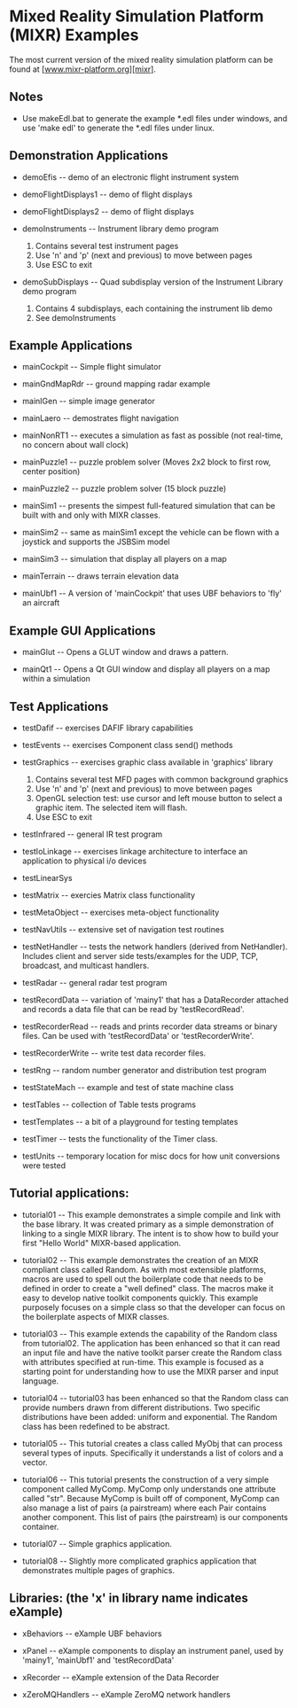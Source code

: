 
Mixed Reality Simulation Platform (MIXR) Examples
=================================================

The most current version of the mixed reality simulation platform can be found at [www.mixr-platform.org][mixr].

Notes
-----

*  Use makeEdl.bat to generate the example *.edl files under windows, and
   use 'make edl' to generate the *.edl files under linux.


Demonstration Applications
--------------------------

* demoEfis -- demo of an electronic flight instrument system

* demoFlightDisplays1 -- demo of flight displays

* demoFlightDisplays2 -- demo of flight displays

* demoInstruments -- Instrument library demo program
    1. Contains several test instrument pages
    2. Use 'n' and 'p' (next and previous) to move between pages
    3. Use ESC to exit

* demoSubDisplays -- Quad subdisplay version of the Instrument Library demo program
    1. Contains 4 subdisplays, each containing the instrument lib demo
    2. See demoInstruments

Example Applications
--------------------

* mainCockpit -- Simple flight simulator

* mainGndMapRdr -- ground mapping radar example

* mainIGen -- simple image generator

* mainLaero -- demostrates flight navigation

* mainNonRT1 -- executes a simulation as fast as possible (not real-time, no concern about wall clock)

* mainPuzzle1 -- puzzle problem solver (Moves 2x2 block to first row, center position)

* mainPuzzle2 -- puzzle problem solver (15 block puzzle)

* mainSim1 -- presents the simpest full-featured simulation that can be built with and only with MIXR classes.

* mainSim2 -- same as mainSim1 except the vehicle can be flown with a joystick and supports the JSBSim model

* mainSim3 -- simulation that display all players on a map

* mainTerrain -- draws terrain elevation data

* mainUbf1 -- A version of 'mainCockpit' that uses UBF behaviors to 'fly' an aircraft

Example GUI Applications
------------------------

* mainGlut -- Opens a GLUT window and draws a pattern.

* mainQt1 -- Opens a Qt GUI window and display all players on a map within a simulation

Test Applications
-----------------

* testDafif -- exercises DAFIF library capabilities

* testEvents -- exercises Component class send() methods

* testGraphics -- exercises graphic class available in 'graphics' library
    1. Contains several test MFD pages with common background graphics
    2. Use 'n' and 'p' (next and previous) to move between pages
    3. OpenGL selection test: use cursor and left mouse button to select a graphic item.  The selected item will flash.
    4. Use ESC to exit

* testInfrared -- general IR test program

* testIoLinkage -- exercises linkage architecture to interface an application to physical i/o devices

* testLinearSys

* testMatrix -- exercies Matrix class functionality

* testMetaObject -- exercises meta-object functionality

* testNavUtils -- extensive set of navigation test routines

* testNetHandler -- tests the network handlers (derived from NetHandler).  Includes client and server side tests/examples for the UDP, TCP, broadcast, and multicast handlers.

* testRadar -- general radar test program

* testRecordData -- variation of 'mainy1' that has a DataRecorder attached and records a data file that can be read by 'testRecordRead'.

* testRecorderRead -- reads and prints recorder data streams or binary files. Can be used with 'testRecordData' or 'testRecorderWrite'.

* testRecorderWrite -- write test data recorder files.

* testRng -- random number generator and distribution test program

* testStateMach -- example and test of state machine class

* testTables -- collection of Table tests programs

* testTemplates -- a bit of a playground for testing templates

* testTimer -- tests the functionality of the Timer class.

* testUnits  -- temporary location for misc docs for how unit conversions were tested

Tutorial applications:
--------------------------------------------------------------------------------------------

* tutorial01 -- This example demonstrates a simple compile and link with the base library. It was created primary as a simple demonstration of linking to a single MIXR library. The intent is to show how to build your first "Hello World" MIXR-based application.

* tutorial02 -- This example demonstrates the creation of an MIXR compliant class called Random. As with most extensible platforms, macros are used to spell out the boilerplate code that needs to be defined in order to create a "well defined" class. The macros make it easy to develop native toolkit components quickly. This example purposely focuses on a simple class so that the developer can focus on the boilerplate aspects of MIXR classes.

* tutorial03 -- This example extends the capability of the Random class from tutorial02. The application has been enhanced so that it can read an input file and have the native toolkit parser create the Random class with attributes specified at run-time. This example is focused as a starting point for understanding how to use the MIXR parser and input language.

* tutorial04 -- tutorial03 has been enhanced so that the Random class can provide numbers drawn from different distributions. Two specific distributions have been added: uniform and exponential. The Random class has been redefined to be abstract.

* tutorial05 -- This tutorial creates a class called MyObj that can process several types of inputs. Specifically it understands a list of colors and a vector.

* tutorial06 -- This tutorial presents the construction of a very simple component called MyComp. MyComp only understands one attribute called "str". Because MyComp is built off of component, MyComp can also manage a list of pairs (a pairstream) where each Pair contains another component. This list of pairs (the pairstream) is our components container.

* tutorial07 -- Simple graphics application.

* tutorial08 -- Slightly more complicated graphics application that demonstrates multiple pages of graphics.


Libraries: (the 'x' in library name indicates eXample)
--------------------------------------------------------------------------------------------
* xBehaviors -- eXample UBF behaviors

* xPanel -- eXample components to display an instrument panel, used by 'mainy1', 'mainUbf1' and 'testRecordData'

* xRecorder -- eXample extension of the Data Recorder

* xZeroMQHandlers -- eXample ZeroMQ network handlers


[mixr]: http://www.mixr-platform.org
